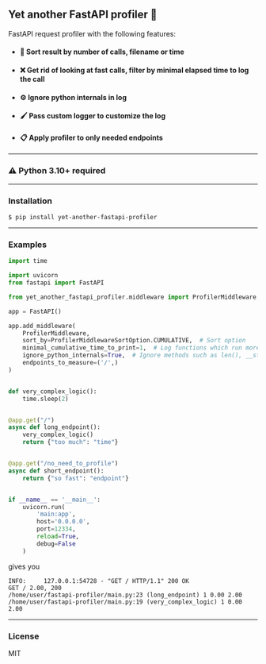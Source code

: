 ## Yet another FastAPI profiler 🔧

FastAPI request profiler with the following features:

* #### 📄 Sort result by number of calls, filename or time
* #### ❌ Get rid of looking at fast calls, filter by minimal elapsed time to log the call
* #### ⚙️ Ignore python internals in log
* #### 🖌️ Pass custom logger to customize the log
* #### 📋 Apply profiler to only needed endpoints

---

### ⚠️ Python 3.10+ required

---

### Installation

`$ pip install yet-another-fastapi-profiler`

---

### Examples

```python
import time

import uvicorn
from fastapi import FastAPI

from yet_another_fastapi_profiler.middleware import ProfilerMiddleware, ProfilerMiddlewareSortOption

app = FastAPI()

app.add_middleware(
    ProfilerMiddleware,
    sort_by=ProfilerMiddlewareSortOption.CUMULATIVE,  # Sort option
    minimal_cumulative_time_to_print=1,  # Log functions which run more than 1 seconds
    ignore_python_internals=True,  # Ignore methods such as len(), __str__(), etc
    endpoints_to_measure=('/',)
)


def very_complex_logic():
    time.sleep(2)


@app.get("/")
async def long_endpoint():
    very_complex_logic()
    return {"too much": "time"}


@app.get("/no_need_to_profile")
async def short_endpoint():
    return {"so fast": "endpoint"}


if __name__ == '__main__':
    uvicorn.run(
        'main:app',
        host='0.0.0.0',
        port=12334,
        reload=True,
        debug=False
    )
```

gives you

```
INFO:     127.0.0.1:54728 - "GET / HTTP/1.1" 200 OK
GET / 2.00, 200
/home/user/fastapi-profiler/main.py:23 (long_endpoint) 1 0.00 2.00
/home/user/fastapi-profiler/main.py:19 (very_complex_logic) 1 0.00 2.00
```

---

### License

MIT

